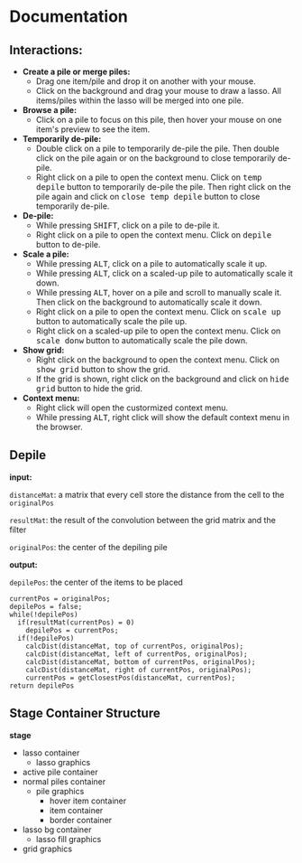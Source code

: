 # Documentation

## Interactions:
- **Create a pile or merge piles:**
  - Drag one item/pile and drop it on another with your mouse.
  - Click on the background and drag your mouse to draw a lasso. All items/piles within the lasso will be merged into one pile.
- **Browse a pile:**
  - Click on a pile to focus on this pile, then hover your mouse on one item's preview to see the item.
- **Temporarily de-pile:**
  - Double click on a pile to temporarily de-pile the pile. Then double click on the pile again or on the background to close temporarily de-pile.
  - Right click on a pile to open the context menu. Click on <kbd>temp depile</kbd> button to temporarily de-pile the pile. Then right click on the pile again and click on <kbd>close temp depile</kbd> button to close temporarily de-pile.
- **De-pile:**
  - While pressing <kbd>SHIFT</kbd>, click on a pile to de-pile it.
  - Right click on a pile to open the context menu. Click on <kbd>depile</kbd> button to de-pile.
- **Scale a pile:**
  - While pressing <kbd>ALT</kbd>, click on a pile to automatically scale it up. 
  - While pressing <kbd>ALT</kbd>, click on a scaled-up pile to automatically scale it down. 
  - While pressing <kbd>ALT</kbd>, hover on a pile and scroll to manually scale it. Then click on the background to automatically scale it down.
  - Right click on a pile to open the context menu. Click on <kbd>scale up</kbd> button to automatically scale the pile up.
  - Right click on a scaled-up pile to open the context menu. Click on <kbd>scale donw</kbd> button to automatically scale the pile down.
- **Show grid:**
  - Right click on the background to open the context menu. Click on <kbd>show grid</kbd> button to show the grid.
  - If the grid is shown, right click on the background and click on <kbd>hide grid</kbd> button to hide the grid.
- **Context menu:**
  - Right click will open the custormized context menu.
  - While pressing <kbd>ALT</kbd>, right click will show the default context menu in the browser.

## Depile

**input:**

`distanceMat`: a matrix that every cell store the distance from the cell to the `originalPos`

`resultMat`: the result of the convolution between the grid matrix and the filter

`originalPos`: the center of the depiling pile

**output:**

`depilePos`: the center of the items to be placed

```
currentPos = originalPos;
depilePos = false;
while(!depilePos)
  if(resultMat(currentPos) = 0)
    depilePos = currentPos;
  if(!depilePos)
    calcDist(distanceMat, top of currentPos, originalPos);
    calcDist(distanceMat, left of currentPos, originalPos);
    calcDist(distanceMat, bottom of currentPos, originalPos);
    calcDist(distanceMat, right of currentPos, originalPos);
    currentPos = getClosestPos(distanceMat, currentPos);
return depilePos
```

## Stage Container Structure

**stage**

- lasso container
  - lasso graphics
- active pile container
- normal piles container
  - pile graphics
    - hover item container
    - item container
    - border container
- lasso bg container
  - lasso fill graphics
- grid graphics

